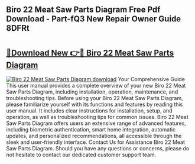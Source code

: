 ## Biro 22 Meat Saw Parts Diagram Free Pdf Download - Part-fQ3 New Repair Owner Guide 8DFRt

# <h2><a href="http://dfsoriq.blite.top/?on=Biro+22+Meat+Saw+Parts+Diagram">🔗Download New 👉🔴 Biro 22 Meat Saw Parts Diagram</a></h2>

[![Biro 22 Meat Saw Parts Diagram download](https://i.imgur.com/lujVjoI.png)](http://dfsoriq.blite.top/?on=Biro+22+Meat+Saw+Parts+Diagram)
Your Comprehensive Guide This user manual provides a complete overview of your new Biro 22 Meat Saw Parts Diagram, including installation, operation, maintenance, and troubleshooting tips. Before using your Biro 22 Meat Saw Parts Diagram, please familiarize yourself with its functions and features by reading this user manual. It includes clear instructions for installation, setup, and operation, as well as troubleshooting tips for common issues. Biro 22 Meat Saw Parts Diagram offers users an extensive range of advanced features, including biometric authentication, smart home integration, automatic updates, and personalized recommendations, all accessible through the sleek and user-friendly interface. Contact Us for Assistance Biro 22 Meat Saw Parts Diagram. Should you have any questions or concerns, please do not hesitate to contact our dedicated customer support team.
